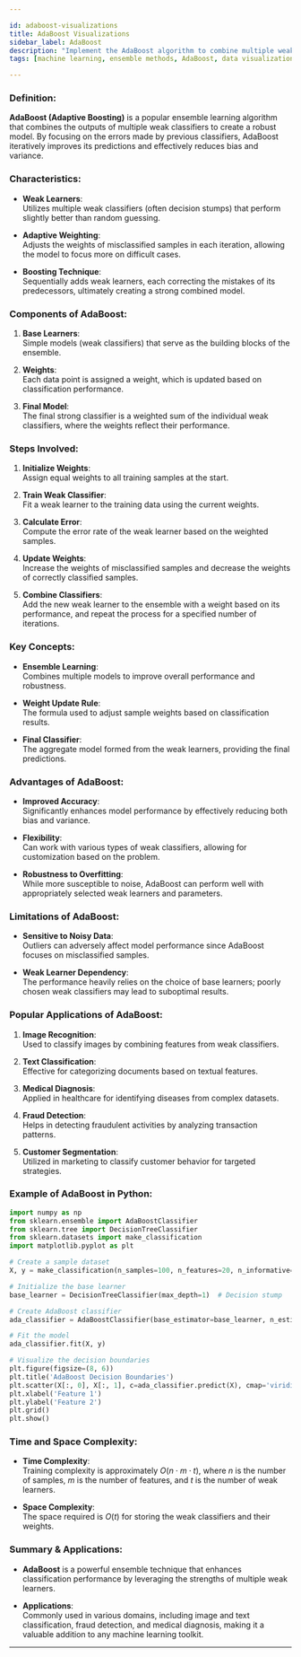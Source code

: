 ```yaml
---

id: adaboost-visualizations  
title: AdaBoost Visualizations  
sidebar_label: AdaBoost  
description: "Implement the AdaBoost algorithm to combine multiple weak classifiers into a strong ensemble model. This feature will visualize the boosting process and support various base learners."  
tags: [machine learning, ensemble methods, AdaBoost, data visualization, classifiers]  

---
```


### Definition:  
**AdaBoost (Adaptive Boosting)** is a popular ensemble learning algorithm that combines the outputs of multiple weak classifiers to create a robust model. By focusing on the errors made by previous classifiers, AdaBoost iteratively improves its predictions and effectively reduces bias and variance.

### Characteristics:
- **Weak Learners**:  
  Utilizes multiple weak classifiers (often decision stumps) that perform slightly better than random guessing.

- **Adaptive Weighting**:  
  Adjusts the weights of misclassified samples in each iteration, allowing the model to focus more on difficult cases.

- **Boosting Technique**:  
  Sequentially adds weak learners, each correcting the mistakes of its predecessors, ultimately creating a strong combined model.

### Components of AdaBoost:
1. **Base Learners**:  
   Simple models (weak classifiers) that serve as the building blocks of the ensemble.

2. **Weights**:  
   Each data point is assigned a weight, which is updated based on classification performance.

3. **Final Model**:  
   The final strong classifier is a weighted sum of the individual weak classifiers, where the weights reflect their performance.

### Steps Involved:
1. **Initialize Weights**:  
   Assign equal weights to all training samples at the start.

2. **Train Weak Classifier**:  
   Fit a weak learner to the training data using the current weights.

3. **Calculate Error**:  
   Compute the error rate of the weak learner based on the weighted samples.

4. **Update Weights**:  
   Increase the weights of misclassified samples and decrease the weights of correctly classified samples.

5. **Combine Classifiers**:  
   Add the new weak learner to the ensemble with a weight based on its performance, and repeat the process for a specified number of iterations.

### Key Concepts:
- **Ensemble Learning**:  
  Combines multiple models to improve overall performance and robustness.

- **Weight Update Rule**:  
  The formula used to adjust sample weights based on classification results.

- **Final Classifier**:  
  The aggregate model formed from the weak learners, providing the final predictions.

### Advantages of AdaBoost:
- **Improved Accuracy**:  
  Significantly enhances model performance by effectively reducing both bias and variance.

- **Flexibility**:  
  Can work with various types of weak classifiers, allowing for customization based on the problem.

- **Robustness to Overfitting**:  
  While more susceptible to noise, AdaBoost can perform well with appropriately selected weak learners and parameters.

### Limitations of AdaBoost:
- **Sensitive to Noisy Data**:  
  Outliers can adversely affect model performance since AdaBoost focuses on misclassified samples.

- **Weak Learner Dependency**:  
  The performance heavily relies on the choice of base learners; poorly chosen weak classifiers may lead to suboptimal results.

### Popular Applications of AdaBoost:
1. **Image Recognition**:  
   Used to classify images by combining features from weak classifiers.

2. **Text Classification**:  
   Effective for categorizing documents based on textual features.

3. **Medical Diagnosis**:  
   Applied in healthcare for identifying diseases from complex datasets.

4. **Fraud Detection**:  
   Helps in detecting fraudulent activities by analyzing transaction patterns.

5. **Customer Segmentation**:  
   Utilized in marketing to classify customer behavior for targeted strategies.

### Example of AdaBoost in Python:
```python
import numpy as np
from sklearn.ensemble import AdaBoostClassifier
from sklearn.tree import DecisionTreeClassifier
from sklearn.datasets import make_classification
import matplotlib.pyplot as plt

# Create a sample dataset
X, y = make_classification(n_samples=100, n_features=20, n_informative=10, n_redundant=10)

# Initialize the base learner
base_learner = DecisionTreeClassifier(max_depth=1)  # Decision stump

# Create AdaBoost classifier
ada_classifier = AdaBoostClassifier(base_estimator=base_learner, n_estimators=50)

# Fit the model
ada_classifier.fit(X, y)

# Visualize the decision boundaries
plt.figure(figsize=(8, 6))
plt.title('AdaBoost Decision Boundaries')
plt.scatter(X[:, 0], X[:, 1], c=ada_classifier.predict(X), cmap='viridis', edgecolor='k')
plt.xlabel('Feature 1')
plt.ylabel('Feature 2')
plt.grid()
plt.show()
```

### Time and Space Complexity:
- **Time Complexity**:  
  Training complexity is approximately $O(n \cdot m \cdot t)$, where $n$ is the number of samples, $m$ is the number of features, and $t$ is the number of weak learners.

- **Space Complexity**:  
  The space required is $O(t)$ for storing the weak classifiers and their weights.

### Summary & Applications:
- **AdaBoost** is a powerful ensemble technique that enhances classification performance by leveraging the strengths of multiple weak learners.

- **Applications**:  
  Commonly used in various domains, including image and text classification, fraud detection, and medical diagnosis, making it a valuable addition to any machine learning toolkit.

---
